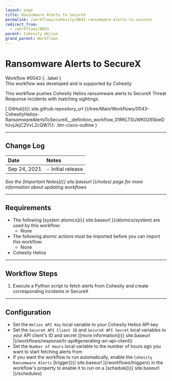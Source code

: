 ```yaml
---
layout: page
title: Ransomware Alerts to SecureX
permalink: /workflows/cohesity/0043-ransomware-alerts-to-securex
redirect_from:
  - /workflows/0043
parent: Cohesity Helios
grand_parent: Workflows
---
```


# Ransomware Alerts to SecureX
<div markdown="1">
Workflow #0043
{: .label }
</div>

<div class="cisco-alert cisco-alert-info"><i class="fa fa-info-circle mr-1 cisco-icon-info"></i> This workflow was developed and is supported by Cohesity</div>

This workflow pushes Cohesity Helios ransomware alerts to SecureX Threat Response incidents with matching sightings.

[<i class="fab fa-github"></i> GitHub]({{ site.github.repository_url }}/tree/Main/Workflows/0043-CohesityHelios-RansomwareAlertsToSecureX__definition_workflow_01RKLTSUWK0265kieDhzvjJkjC2VvL2cQW7){: .btn-cisco-outline }

---

## Change Log

| Date | Notes |
|:-----|:------|
| Sep 24, 2021 | - Initial release |

_See the [Important Notes]({{ site.baseurl }}/notes) page for more information about updating workflows_

---

## Requirements
* The following [system atomics]({{ site.baseurl }}/atomics/system) are used by this workflow:
	* None
* The following atomic actions must be imported before you can import this workflow:
	* None
* Cohesity Helios

---

## Workflow Steps
1. Execute a Python script to fetch alerts from Cohesity and create corresponding incidents in SecureX

---

## Configuration
* Set the `Helios API Key` local variable to your Cohesity Helios API key
* Set the `SecureX API Client ID` and `SecureX API Secret` local variables to your API client's ID and secret ([more information]({{ site.baseurl }}/workflows/response/tr-api#generating-an-api-client))
* Set the `Number of Hours` local variable to the number of hours ago you want to start fetching alerts from
* If you want the workflow to run automatically, enable the `Cohesity Ransomware Alerts` [trigger]({{ site.baseurl }}/workflows/triggers) in the workflow's property to enable it to run on a [schedule]({{ site.baseurl }}/schedules)
